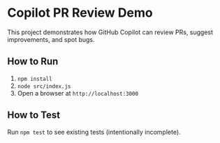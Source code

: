 # Copilot PR Review Demo

This project demonstrates how GitHub Copilot can review PRs, suggest improvements, and spot bugs.

## How to Run

1. `npm install`
2. `node src/index.js`
3. Open a browser at `http://localhost:3000`

## How to Test

Run `npm test` to see existing tests (intentionally incomplete).